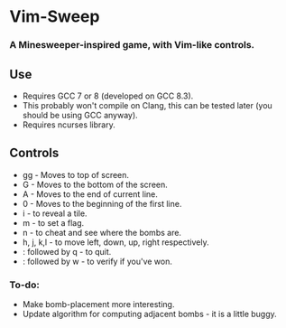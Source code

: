 # Vim-Sweep
### A Minesweeper-inspired game, with Vim-like controls.
## Use
* Requires GCC 7 or 8 (developed on GCC 8.3).  
* This probably won't compile on Clang, this can be tested later (you should be using GCC anyway).
* Requires ncurses library. 

## Controls
* gg - Moves to top of screen.
* G - Moves to the bottom of the screen.
* A - Moves to the end of current line.
* 0 - Moves to the beginning of the first line.
* i - to reveal a tile.
* m - to set a flag.
* n - to cheat and see where the bombs are.
* h, j, k,l - to move left, down, up, right respectively.
* : followed by q - to quit.
* : followed by w - to verify if you've won.

### To-do:
* Make bomb-placement more interesting.
* Update algorithm for computing adjacent bombs - it is a little buggy. 
